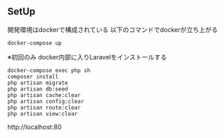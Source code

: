 ## SetUp
開発環境はdockerで構成されている
以下のコマンドでdockerが立ち上がる
```
docker-compose up
```

※初回のみ
docker内部に入りLaravelをインストールする
```
docker-compose exec php sh
composer install
php artisan migrate
php artisan db:seed
php artisan cache:clear
php artisan config:clear
php artisan route:clear
php artisan view:clear
```

http://localhost:80